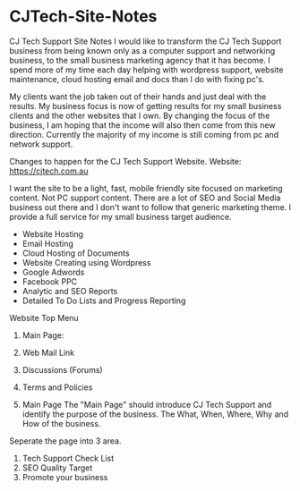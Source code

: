 # CJTech-Site-Notes
CJ Tech Support Site Notes
I would like to transform the CJ Tech Support business from being known only as a computer support and networking business, to the small business marketing agency that it has become. I spend more of my time each day helping with wordpress support, website maintenance, cloud hosting email and docs than I do with fixing pc's.

My clients want the job taken out of their hands and just deal with the results. My business focus is now of getting results for my small business clients and the other websites that I own. By changing the focus of the business, I am hoping that the income will also then come from this new direction. Currently the majority of my income is still coming from pc and network support.

Changes to happen for the CJ Tech Support Website.
Website: https://cjtech.com.au

I want the site to be a light, fast, mobile friendly site focused on marketing content. Not PC support content.
There are a lot of SEO and Social Media business out there and I don't want to follow that generic marketing theme. I provide a full service for my small business target audience.

<ul>
<li>Website Hosting</li>
<li>Email Hosting</li>
<li>Cloud Hosting of Documents</li>
<li>Website Creating using Wordpress</li>
<li>Google Adwords</li>
<li>Facebook PPC</li>
<li>Analytic and SEO Reports</li>
<li>Detailed To Do Lists and Progress Reporting</li>
</ul>

Website Top Menu
1. Main Page:
2. Web Mail Link
3. Discussions (Forums)
4. Terms and Policies

1. Main Page
The "Main Page" should introduce CJ Tech Support and identify the purpose of the business. The What, When, Where, Why and How of the business.

Seperate the page into 3 area.
1. Tech Support Check List
2. SEO Quality Target
3. Promote your business


